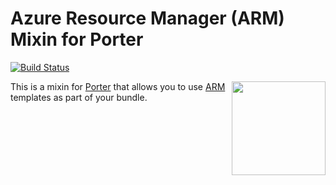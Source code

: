 # Azure Resource Manager (ARM) Mixin for Porter

[![Build Status](https://dev.azure.com/getporter/porter/_apis/build/status/kubernetes-mixin?branchName=main)](https://dev.azure.com/getporter/porter/_build/latest?definitionId=16&branchName=main)

<img src="https://porter.sh/images/mixins/azure.png" align="right" width="150px"/>

This is a mixin for [Porter](https://github.com/getporter/porter) that allows you to use [ARM](https://docs.microsoft.com/en-us/azure/azure-resource-manager/template-deployment-overview) templates as part of your bundle.
